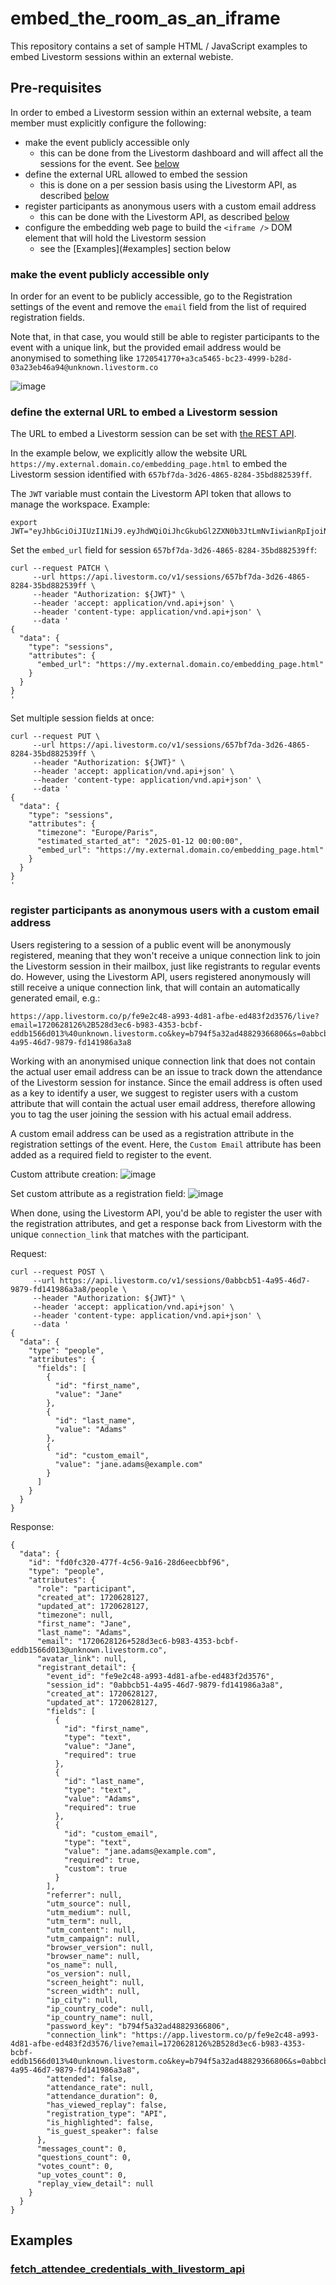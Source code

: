 # embed_the_room_as_an_iframe

This repository contains a set of sample HTML / JavaScript examples to embed
Livestorm sessions within an external webiste.

## Pre-requisites

In order to embed a Livestorm session within an external website, a team member
must explicitly configure the following:
- make the event publicly accessible only
    - this can be done from the Livestorm dashboard and will affect all the
      sessions for the event. See [below](#make-the-event-publicly-accessible-only)
- define the external URL allowed to embed the session
    - this is done on a per session basis using the Livestorm API, as described [below](#define-the-external-url-to-embed-a-livestorm-session)
- register participants as anonymous users with a custom email address
    - this can be done with the Livestorm API, as described [below](#register-participants-as-anonymous-users-with-a-custom-email-address)
- configure the embedding web page to build the `<iframe />` DOM element that
  will hold the Livestorm session
    - see the [Examples](#examples] section below

### make the event publicly accessible only

In order for an event to be publicly accessible, go to the Registration settings
of the event and remove the `email` field from the list of required registration
fields.

Note that, in that case, you would still be able to register participants to the
event with a unique link, but the provided email address would be anonymised to
something like `1720541770+a3ca5465-bc23-4999-b28d-03a23eb46a94@unknown.livestorm.co`

![image](https://github.com/livestorm/embed_the_room_as_an_iframe/assets/4329537/0398deb0-1494-4373-8bff-0118a2d1a289)

### define the external URL to embed a Livestorm session

The URL to embed a Livestorm session can be set with [the REST API](https://developers.livestorm.co/reference).

In the example below, we explicitly allow the website URL `https://my.external.domain.co/embedding_page.html`
to embed the Livestorm session identified with `657bf7da-3d26-4865-8284-35bd882539ff`.

The `JWT` variable must contain the Livestorm API token that allows to manage
the workspace. Example:
```
export JWT="eyJhbGciOiJIUzI1NiJ9.eyJhdWQiOiJhcGkubGl2ZXN0b3JtLmNvIiwianRpIjoiNDc2ZDE0ZWEtZDVkMC00MjE2LThhODktYWM2YTUzMzQ1ZGUxIiwiaWF0IjoxNzA4MDcyODMxLCJvcmciOiI3ZGQ5ZWNlYi0wYzFjLTQzNzItODJmNS1kMmM3NmVjY2Y4ZTEifQ.DAfyU2srJ79zRD8_wdGqRwdkpIP_AVlZQA_g9a4jAbk"
```

Set the `embed_url` field for session `657bf7da-3d26-4865-8284-35bd882539ff`:
```
curl --request PATCH \
     --url https://api.livestorm.co/v1/sessions/657bf7da-3d26-4865-8284-35bd882539ff \
     --header "Authorization: ${JWT}" \
     --header 'accept: application/vnd.api+json' \
     --header 'content-type: application/vnd.api+json' \
     --data '
{
  "data": {
    "type": "sessions",
    "attributes": {
      "embed_url": "https://my.external.domain.co/embedding_page.html"
    }
  }
}
'
```

Set multiple session fields at once:
```
curl --request PUT \
     --url https://api.livestorm.co/v1/sessions/657bf7da-3d26-4865-8284-35bd882539ff \
     --header "Authorization: ${JWT}" \
     --header 'accept: application/vnd.api+json' \
     --header 'content-type: application/vnd.api+json' \
     --data '
{
  "data": {
    "type": "sessions",
    "attributes": {
      "timezone": "Europe/Paris",
      "estimated_started_at": "2025-01-12 00:00:00",
      "embed_url": "https://my.external.domain.co/embedding_page.html"
    }
  }
}
'
```

### register participants as anonymous users with a custom email address

Users registering to a session of a public event will be anonymously registered,
meaning that they won't receive a unique connection link to join the Livestorm
session in their mailbox, just like registrants to regular events do. However,
using the Livestorm API, users registered anonymously will still receive a unique
connection link, that will contain an automatically generated email, e.g.:
``` 
https://app.livestorm.co/p/fe9e2c48-a993-4d81-afbe-ed483f2d3576/live?email=1720628126%2B528d3ec6-b983-4353-bcbf-eddb1566d013%40unknown.livestorm.co&key=b794f5a32ad48829366806&s=0abbcb51-4a95-46d7-9879-fd141986a3a8
```

Working with an anonymised unique connection link that does not contain the
actual user email address can be an issue to track down the attendance of the
Livestorm session for instance. Since the email address is often used as a key
to identify a user, we suggest to register users with a custom attribute that
will contain the actual user email address, therefore allowing you to tag the
user joining the session with his actual email address.

A custom email address can be used as a registration attribute in the
registration settings of the event. Here, the `Custom Email` attribute has been
added as a required field to register to the event.

Custom attribute creation:
![image](https://github.com/livestorm/embed_the_room_as_an_iframe/assets/4329537/de7f5f66-3df9-474e-a1dc-f1f403e597cf)

Set custom attribute as a registration field:
![image](https://github.com/livestorm/embed_the_room_as_an_iframe/assets/4329537/790e7857-56a8-4997-9dd3-622d4bcf60dc)

When done, using the Livestorm API, you'd be able to register the user with the
registration attributes, and get a response back from Livestorm with the unique
`connection_link` that matches with the participant.

Request:
```
curl --request POST \
     --url https://api.livestorm.co/v1/sessions/0abbcb51-4a95-46d7-9879-fd141986a3a8/people \
     --header "Authorization: ${JWT}" \
     --header 'accept: application/vnd.api+json' \
     --header 'content-type: application/vnd.api+json' \
     --data '
{
  "data": {
    "type": "people",
    "attributes": {
      "fields": [
        {
          "id": "first_name",
          "value": "Jane"
        },
        {
          "id": "last_name",
          "value": "Adams"
        },
        {
          "id": "custom_email",
          "value": "jane.adams@example.com"
        }
      ]
    }
  }
}
```

Response:
```
{
  "data": {
    "id": "fd0fc320-477f-4c56-9a16-28d6eecbbf96",
    "type": "people",
    "attributes": {
      "role": "participant",
      "created_at": 1720628127,
      "updated_at": 1720628127,
      "timezone": null,
      "first_name": "Jane",
      "last_name": "Adams",
      "email": "1720628126+528d3ec6-b983-4353-bcbf-eddb1566d013@unknown.livestorm.co",
      "avatar_link": null,
      "registrant_detail": {
        "event_id": "fe9e2c48-a993-4d81-afbe-ed483f2d3576",
        "session_id": "0abbcb51-4a95-46d7-9879-fd141986a3a8",
        "created_at": 1720628127,
        "updated_at": 1720628127,
        "fields": [
          {
            "id": "first_name",
            "type": "text",
            "value": "Jane",
            "required": true
          },
          {
            "id": "last_name",
            "type": "text",
            "value": "Adams",
            "required": true
          },
          {
            "id": "custom_email",
            "type": "text",
            "value": "jane.adams@example.com",
            "required": true,
            "custom": true
          }
        ],
        "referrer": null,
        "utm_source": null,
        "utm_medium": null,
        "utm_term": null,
        "utm_content": null,
        "utm_campaign": null,
        "browser_version": null,
        "browser_name": null,
        "os_name": null,
        "os_version": null,
        "screen_height": null,
        "screen_width": null,
        "ip_city": null,
        "ip_country_code": null,
        "ip_country_name": null,
        "password_key": "b794f5a32ad48829366806",
        "connection_link": "https://app.livestorm.co/p/fe9e2c48-a993-4d81-afbe-ed483f2d3576/live?email=1720628126%2B528d3ec6-b983-4353-bcbf-eddb1566d013%40unknown.livestorm.co&key=b794f5a32ad48829366806&s=0abbcb51-4a95-46d7-9879-fd141986a3a8",
        "attended": false,
        "attendance_rate": null,
        "attendance_duration": 0,
        "has_viewed_replay": false,
        "registration_type": "API",
        "is_highlighted": false,
        "is_guest_speaker": false
      },
      "messages_count": 0,
      "questions_count": 0,
      "votes_count": 0,
      "up_votes_count": 0,
      "replay_view_detail": null
    }
  }
}
````

## Examples

### [fetch_attendee_credentials_with_livestorm_api](https://github.com/livestorm/embed_the_room_as_an_iframe/tree/main/fetch_attendee_credentials_with_livestorm_api)
